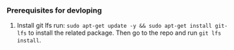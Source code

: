 ### Prerequisites for devloping
1. Install git lfs run: `sudo apt-get update -y && sudo apt-get install git-lfs` to install the related package. Then go to the repo and run `git lfs install`.
